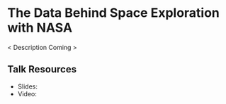 # The Data Behind Space Exploration with NASA

< Description Coming >

## Talk Resources

- Slides:
- Video:
